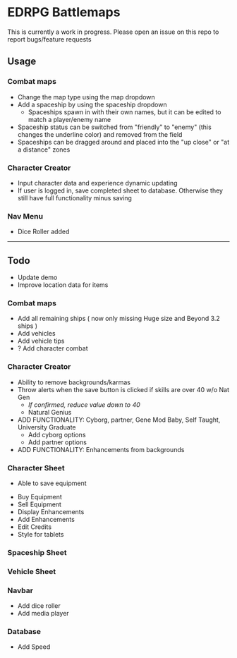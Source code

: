 # EDRPG Battlemaps
This is currently a work in progress. Please open an issue on this repo to report bugs/feature requests

## Usage
### Combat maps
- Change the map type using the map dropdown
- Add a spaceship by using the spaceship dropdown
  - Spaceships spawn in with their own names, but it can be edited to match a player/enemy name
- Spaceship status can be switched from "friendly" to "enemy" (this changes the underline color) and removed from the field
- Spaceships can be dragged around and placed into the "up close" or "at a distance" zones

### Character Creator
- Input character data and experience dynamic updating
- If user is logged in, save completed sheet to database. Otherwise they still have full functionality minus saving

### Nav Menu
- Dice Roller added


______________________________________________________________________
## Todo
- Update demo
- Improve location data for items

### Combat maps
- Add all remaining ships ( now only missing Huge size and Beyond 3.2 ships )
- Add vehicles
- Add vehicle tips
- ? Add character combat

### Character Creator
- Ability to remove backgrounds/karmas
- Throw alerts when the save button is clicked if skills are over 40 w/o Nat Gen
  - *If confirmed, reduce value down to 40*
  - Natural Genius
- ADD FUNCTIONALITY: Cyborg, partner, Gene Mod Baby, Self Taught, University Graduate
  - Add cyborg options
  - Add partner options
- ADD FUNCTIONALITY: Enhancements from backgrounds

### Character Sheet
- Able to save equipment
<!-- - Fix fire weapon -->
- Buy Equipment
- Sell Equipment
- Display Enhancements
- Add Enhancements
- Edit Credits
- Style for tablets

### Spaceship Sheet

### Vehicle Sheet

### Navbar
- Add dice roller
- Add media player

### Database
- Add Speed